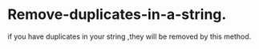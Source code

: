 # Remove-duplicates-in-a-string.
if you have duplicates in your string ,they will be removed by this method.
